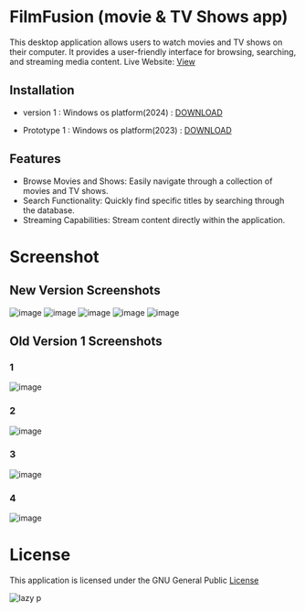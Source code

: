 # FilmFusion (movie & TV Shows app)
This desktop application allows users to watch movies and TV shows on their computer. It provides a user-friendly interface for browsing, searching, and streaming media content.
Live Website:  [View](https://movionyx.com)
## Installation
- version 1 : Windows os platform(2024)  : [DOWNLOAD](https://github.com/ice-black/move-app/raw/main/APPS/FilmFusion.exe)

- Prototype 1 : Windows os platform(2023)  : [ DOWNLOAD ](https://github.com/ice-black/move-app/raw/main/APPS/TX%20movies%20(0.0.1).exe)

## Features
- Browse Movies and Shows: Easily navigate through a collection of movies and TV shows.
- Search Functionality: Quickly find specific titles by searching through the database.
- Streaming Capabilities: Stream content directly within the application.

# Screenshot
## New Version  Screenshots
![image](https://github.com/user-attachments/assets/db4b31b5-8651-4667-90cb-8b5696fc206f)
![image](https://github.com/user-attachments/assets/a3c65b3b-8d30-4122-af32-8c1444b288ae)
![image](https://github.com/user-attachments/assets/dbffef31-ed0d-4148-99b1-769343b85938)
![image](https://github.com/user-attachments/assets/c961de6d-187c-4356-be5c-b16e70a4fe30)
![image](https://github.com/user-attachments/assets/075d677a-a04e-49b4-8dda-3cd4956e33f2)


## Old Version 1 Screenshots
### 1
![image](https://github.com/ice-black/move-app/assets/55835551/3e898042-1d4b-4e86-89db-06f1cf591d0a)
### 2
![image](https://github.com/ice-black/move-app/assets/55835551/6f2b6ecf-e5b8-45bd-9fb7-6852c0b03ed4)
### 3
![image](https://github.com/ice-black/move-app/assets/55835551/fc8980ff-f943-4a55-b97b-171e951aedda)
### 4
![image](https://github.com/ice-black/move-app/assets/55835551/e614c229-c183-4922-a77b-1fa6a0545d72)

# License

This application is licensed under the GNU General Public  [ License ](https://raw.githubusercontent.com/Hezron26/Auto_git_commit_push/main/LICENSE)


![lazy p](https://user-images.githubusercontent.com/55835551/226184555-72e10ba4-372b-4040-8d6b-cfd2537cc709.jpg)




